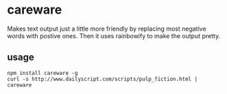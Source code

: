 # careware

Makes text output just a little more friendly by replacing most negative words with postive ones.  Then it uses rainbowify to make the output pretty.

## usage

```
npm install careware -g
curl -s http://www.dailyscript.com/scripts/pulp_fiction.html | careware 
```
